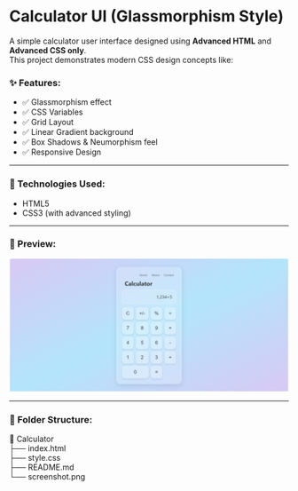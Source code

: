 # Calculator UI (Glassmorphism Style)

A simple calculator user interface designed using **Advanced HTML** and **Advanced CSS only**.  
This project demonstrates modern CSS design concepts like:

### ✨ Features:
- ✅ Glassmorphism effect
- ✅ CSS Variables
- ✅ Grid Layout
- ✅ Linear Gradient background
- ✅ Box Shadows & Neumorphism feel
- ✅ Responsive Design

---

### 🚀 Technologies Used:
- HTML5
- CSS3 (with advanced styling)

---

### 📸 Preview:

![Preview](screenshot.png)

---

### 📁 Folder Structure:

📁 Calculator  
├── index.html  
├── style.css  
├── README.md  
└── screenshot.png